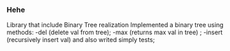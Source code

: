 ### Hehe
Library that include Binary Tree realization Implemented a binary tree using methods: 
-del (delete val from tree);
-max (returns max val in tree) ;
-insert (recursively insert val) 
and also writed simply tests;
